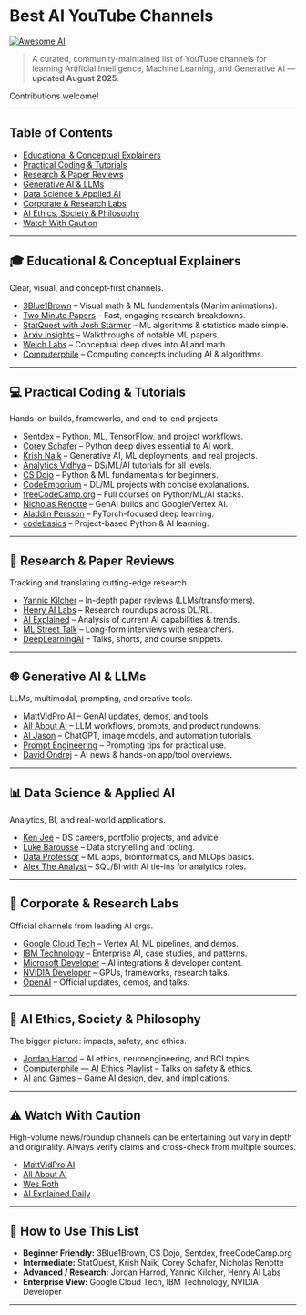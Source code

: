 # Best AI YouTube Channels

[![Awesome AI](https://awesome.re/badge.svg)](https://github.com/mahseema/awesome-ai-tools)

> A curated, community-maintained list of YouTube channels for learning Artificial Intelligence, Machine Learning, and Generative AI — **updated August 2025**.

Contributions welcome! 

---

## Table of Contents
- [Educational & Conceptual Explainers](#-educational--conceptual-explainers)
- [Practical Coding & Tutorials](#-practical-coding--tutorials)
- [Research & Paper Reviews](#-research--paper-reviews)
- [Generative AI & LLMs](#-generative-ai--llms)
- [Data Science & Applied AI](#-data-science--applied-ai)
- [Corporate & Research Labs](#-corporate--research-labs)
- [AI Ethics, Society & Philosophy](#-ai-ethics-society--philosophy)
- [Watch With Caution](#️-watch-with-caution)


---

## 🎓 Educational & Conceptual Explainers
Clear, visual, and concept-first channels.

- [3Blue1Brown](https://www.youtube.com/c/3blue1brown) – Visual math & ML fundamentals (Manim animations).
- [Two Minute Papers](https://www.youtube.com/user/keeroyz) – Fast, engaging research breakdowns.
- [StatQuest with Josh Starmer](https://www.youtube.com/user/joshstarmer) – ML algorithms & statistics made simple.
- [Arxiv Insights](https://www.youtube.com/c/ArxivInsights) – Walkthroughs of notable ML papers.
- [Welch Labs](https://www.youtube.com/user/Taylorns34) – Conceptual deep dives into AI and math.
- [Computerphile](https://www.youtube.com/user/Computerphile) – Computing concepts including AI & algorithms.

---

## 💻 Practical Coding & Tutorials
Hands-on builds, frameworks, and end-to-end projects.

- [Sentdex](https://www.youtube.com/user/sentdex) – Python, ML, TensorFlow, and project workflows.
- [Corey Schafer](https://www.youtube.com/user/schafer5) – Python deep dives essential to AI work.
- [Krish Naik](https://www.youtube.com/c/krishnaik06) – Generative AI, ML deployments, and real projects.
- [Analytics Vidhya](https://www.youtube.com/c/analyticsvidhya) – DS/ML/AI tutorials for all levels.
- [CS Dojo](https://www.youtube.com/c/csdojo) – Python & ML fundamentals for beginners.
- [CodeEmporium](https://www.youtube.com/c/CodeEmporium) – DL/ML projects with concise explanations.
- [freeCodeCamp.org](https://www.youtube.com/c/Freecodecamp) – Full courses on Python/ML/AI stacks.
- [Nicholas Renotte](https://www.youtube.com/c/NicholasRenotte) – GenAI builds and Google/Vertex AI.
- [Aladdin Persson](https://www.youtube.com/c/AladdinPersson) – PyTorch-focused deep learning.
- [codebasics](https://www.youtube.com/c/codebasics) – Project-based Python & AI learning.

---

## 🧠 Research & Paper Reviews
Tracking and translating cutting-edge research.

- [Yannic Kilcher](https://www.youtube.com/c/YannicKilcher) – In-depth paper reviews (LLMs/transformers).
- [Henry AI Labs](https://www.youtube.com/c/HenryAILabs) – Research roundups across DL/RL.
- [AI Explained](https://www.youtube.com/@ai_explained) – Analysis of current AI capabilities & trends.
- [ML Street Talk](https://www.youtube.com/c/MLStreetTalk) – Long-form interviews with researchers.
- [DeepLearningAI](https://www.youtube.com/c/Deeplearningai) – Talks, shorts, and course snippets.

---

## 🌐 Generative AI & LLMs
LLMs, multimodal, prompting, and creative tools.

- [MattVidPro AI](https://www.youtube.com/@MattVidProAI) – GenAI updates, demos, and tools.
- [All About AI](https://www.youtube.com/@AllAboutAI) – LLM workflows, prompts, and product rundowns.
- [AI Jason](https://www.youtube.com/@AIJason) – ChatGPT, image models, and automation tutorials.
- [Prompt Engineering](https://www.youtube.com/@promptengineering) – Prompting tips for practical use.
- [David Ondrej](https://www.youtube.com/@DavidOndrej) – AI news & hands-on app/tool overviews.

---

## 📊 Data Science & Applied AI
Analytics, BI, and real-world applications.

- [Ken Jee](https://www.youtube.com/c/KenJee1) – DS careers, portfolio projects, and advice.
- [Luke Barousse](https://www.youtube.com/c/LukeBarousse) – Data storytelling and tooling.
- [Data Professor](https://www.youtube.com/c/DataProfessor) – ML apps, bioinformatics, and MLOps basics.
- [Alex The Analyst](https://www.youtube.com/c/AlexTheAnalyst) – SQL/BI with AI tie-ins for analytics roles.

---

## 🏢 Corporate & Research Labs
Official channels from leading AI orgs.

- [Google Cloud Tech](https://www.youtube.com/c/GoogleCloudPlatform) – Vertex AI, ML pipelines, and demos.
- [IBM Technology](https://www.youtube.com/c/IBMTechnology) – Enterprise AI, case studies, and patterns.
- [Microsoft Developer](https://www.youtube.com/c/MicrosoftDeveloper) – AI integrations & developer content.
- [NVIDIA Developer](https://www.youtube.com/c/NVIDIADeveloper) – GPUs, frameworks, research talks.
- [OpenAI](https://www.youtube.com/@OpenAI) – Official updates, demos, and talks.

---

## 🧩 AI Ethics, Society & Philosophy
The bigger picture: impacts, safety, and ethics.

- [Jordan Harrod](https://www.youtube.com/c/JordanHarrod) – AI ethics, neuroengineering, and BCI topics.
- [Computerphile — AI Ethics Playlist](https://www.youtube.com/playlist?list=PLzH6n4zXucko7kueQ4bC-ZESjVRj7oyOe) – Talks on safety & ethics.
- [AI and Games](https://www.youtube.com/c/AIandGames) – Game AI design, dev, and implications.

---

## ⚠️ Watch With Caution
High-volume news/roundup channels can be entertaining but vary in depth and originality. Always verify claims and cross-check from multiple sources.

- [MattVidPro AI](https://www.youtube.com/@MattVidProAI)
- [All About AI](https://www.youtube.com/@AllAboutAI)
- [Wes Roth](https://www.youtube.com/@wesroth)
- [AI Explained Daily](https://www.youtube.com/@AIExplainedDaily)

---

## 🧭 How to Use This List
- **Beginner Friendly:** 3Blue1Brown, CS Dojo, Sentdex, freeCodeCamp.org  
- **Intermediate:** StatQuest, Krish Naik, Corey Schafer, Nicholas Renotte  
- **Advanced / Research:** Jordan Harrod, Yannic Kilcher, Henry AI Labs  
- **Enterprise View:** Google Cloud Tech, IBM Technology, NVIDIA Developer

---
